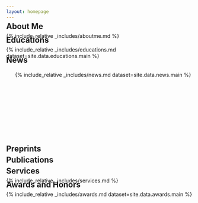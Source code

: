 ```yaml
---
layout: homepage
---
```


<h2 style="margin: -10px 0px 5px;">About Me</h2>
{% include_relative _includes/aboutme.md %}

<h2 style="margin: -10px 0px 5px;">Educations</h2>
{% include_relative _includes/educations.md dataset=site.data.educations.main %}

<h2 style="margin: -10px 0px 5px;">News</h2>
<div style="height: 200px; overflow: auto; margin-bottom: 20px;">
<ul>
{% include_relative _includes/news.md dataset=site.data.news.main %}
</ul>
</div>

<details>
<summary style="cursor: pointer; display: flex; align-items: center; list-style: none;">
<h2 style="margin: -10px 0px 5px; flex-grow: 1;">Preprints</h2>
<span class="toggle-icon"></span>
</summary>
{% include_relative _includes/publications.md dataset=site.data.preprints.main %}
</details>

<details>
<summary style="cursor: pointer; display: flex; align-items: center; list-style: none;">
<h2 style="margin: 0px 0px 5px; flex-grow: 1;">Publications</h2>
<span class="toggle-icon"></span>
</summary>
{% include_relative _includes/publications.md dataset=site.data.publications.main %}
</details>

<h2 style="margin: 0px 0px 5px;">Services</h2>
{% include_relative _includes/services.md %}

<h2 style="margin: -10px 0px 5px;">Awards and Honors</h2>
{% include_relative _includes/awards.md dataset=site.data.awards.main %}
